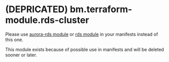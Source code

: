 # (DEPRICATED) bm.terraform-module.rds-cluster

Please use [aurora-rds module](https://github.com/BerlingskeMedia/bm.terraform-module.aurora-rds) or [rds module](https://github.com/BerlingskeMedia/bm.terraform-module.rds) in your manifests instead of this one.

This module exists because of possible use in manifests and will be deleted sooner or later.